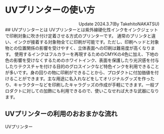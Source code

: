 # UVプリンターの使い方
<div style="text-align: right;">
Update 2024.3.7(By TakehitoNAKATSU)
</div>
## UVプリンターとは
UVプリンターとは紫外線硬化性インクをインクジェットで印刷対象に吹き付け定着させる方式のプリンターです。
通常のプリンタと違い、インクが接着する対象物全てに印刷が可能です。ただし、印刷ヘッドと対象物との位置関係の影響を受けやすく、立体表面への印刷は難易度が高くなります。
使用するインクはフルカラーを再現するためのCMYKの4色に加え、下地の色の影響を受けなくするためのホワイトインク、表面を保護したり光沢感を付与したりテクスチャを付ける目的のグロスインクなど特色インクを利用できることが多いです。身の回りの物に印刷ができることから、プロダクトに付加価値を付けることができます。主な用途に名入れなどをしてオリジナルグッズを作ったり、キャラクターなどを印刷したキャラグッズの作成が手軽にできます。一般プロダクトに対しての加飾にも利用できるので、使いこなせれば大きな武器になります。

## UVプリンターの利用のおおまかな流れ
UVプリンター